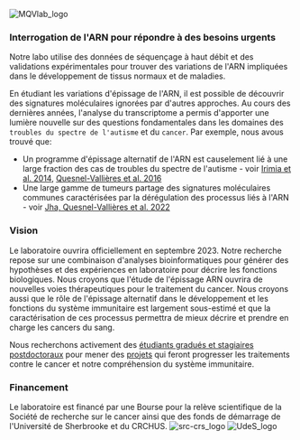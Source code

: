 ![MQVlab_logo](/img/lab_logo_principal.png)
### Interrogation de l'ARN pour répondre à des besoins urgents
Notre labo utilise des données de séquençage à haut débit et des 
validations expérimentales pour trouver des variations de l'ARN
impliquées dans le développement de tissus normaux et de maladies.

En étudiant les variations d'épissage de l'ARN, il est possible de
découvrir des signatures moléculaires ignorées par d'autres approches.
Au cours des dernières années, l'analyse du transcriptome a permis
d'apporter une lumière nouvelle sur des questions fondamentales
dans les domaines des `troubles du spectre de l'autisme` et du
`cancer`. Par exemple, nous avous trouvé que:
&nbsp;
- Un programme d'épissage alternatif de l'ARN est causelement lié
à une large fraction des cas de troubles du spectre de l'autisme -
voir [Irimia et al. 2014](https://www.sciencedirect.com/science/article/pii/S0092867414015128?via%3Dihub),
[Quesnel-Vallières et al. 2016](https://www.sciencedirect.com/science/article/pii/S1097276516308061?via%3Dihub)
- Une large gamme de tumeurs partage des signatures moléculaires
communes caractérisées par la dérégulation des processus liés à
l'ARN - voir [Jha, Quesnel-Vallières et al. 2022](https://genomebiology.biomedcentral.com/articles/10.1186/s13059-022-02681-3)


### Vision
Le laboratoire ouvrira officiellement en septembre 2023. Notre
recherche repose sur une combinaison d'analyses bioinformatiques
pour générer des hypothèses et des expériences en laboratoire
pour décrire les fonctions biologiques. Nous croyons que l'étude
de l'épissage ARN ouvrira de nouvelles voies thérapeutiques pour
le traitement du cancer. Nous croyons aussi que le rôle de
l'épissage alternatif dans le développement et les fonctions
du système immunitaire est largement sous-estimé et que la
caractérisation de ces processus permettra de mieux décrire et
prendre en charge les cancers du sang.

Nous recherchons activement des [étudiants gradués et stagiaires
postdoctoraux](/positions.fr/) pour mener des [projets](/projects.fr/)
qui feront progresser les traitements contre le cancer et notre
compréhension du système immunitaire.

### Financement
Le laboratoire est financé par une Bourse pour la relève scientifique
de la Société de recherche sur le cancer ainsi que des fonds de
démarrage de l'Université de Sherbrooke et du CRCHUS.
![src-crs_logo](/img/SRC-CRS_logo.png)
![UdeS_logo](/img/UdeS_logo.png)
